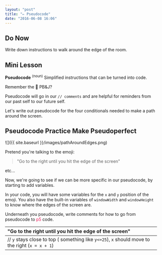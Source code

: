 ```yaml
---
layout: "post"
title: "✏️ Pseudocode"
date: "2016-06-08 16:06"
---
```


## Do Now
Write down instructions to walk around the edge of the room.

## Mini Lesson
**Pseudocode** <sup>(noun)</sup> Simplified instructions that can be turned into code.

Remember the 🍞 PB&J?

Pseudocode will go in our `// comments` and are helpful for reminders from our past self to our future self.

Let's write out pseudocode for the four conditionals needed to make a path around the screen.

## Pseudocode Practice Make Pseudoperfect

![]({{ site.baseurl }}/images/pathAroundEdges.png)

Pretend you're talking to the emoji:

> "Go to the right until you hit the edge of the screen"

etc...

Now, we're going to see if we can be more specific in our pseudocode, by starting to add variables.

In your code, you will have some variables for the `x` and `y` position of the emoji. You also have the built-in variables of `windowWidth` and `windowHeight` to know where the edges of the screen are.

Underneath you pseudocode, write comments for how to go from pseudocode to <span style="color: #ED1F5E">p5</span> code.

| "Go to the right until you hit the edge of the screen"                                                                                      |
|:--------------------------------------------------------------------------------------------------------------------------------------------|
| // <code>y</code> stays close to top ( something like <code>y<=25</code>), <code>x</code> should move to the right (<code>x = x + 1</code>) |
